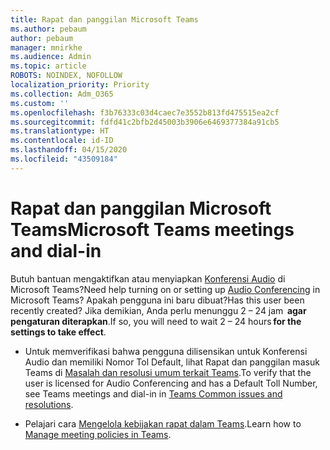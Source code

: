 ```yaml
---
title: Rapat dan panggilan Microsoft Teams
ms.author: pebaum
author: pebaum
manager: mnirkhe
ms.audience: Admin
ms.topic: article
ROBOTS: NOINDEX, NOFOLLOW
localization_priority: Priority
ms.collection: Adm_O365
ms.custom: ''
ms.openlocfilehash: f3b76333c03d4caec7e3552b813fd475515ea2cf
ms.sourcegitcommit: fdfd41c2bfb2d45003b3906e6469377384a91cb5
ms.translationtype: HT
ms.contentlocale: id-ID
ms.lasthandoff: 04/15/2020
ms.locfileid: "43509184"
---
```

# <a name="microsoft-teams-meetings-and-dial-in"></a><span data-ttu-id="536b2-102">Rapat dan panggilan Microsoft Teams</span><span class="sxs-lookup"><span data-stu-id="536b2-102">Microsoft Teams meetings and dial-in</span></span>

<span data-ttu-id="536b2-103">Butuh bantuan mengaktifkan atau menyiapkan [Konferensi Audio](https://docs.microsoft.com/microsoftteams/audio-conferencing-in-office-365) di Microsoft Teams?</span><span class="sxs-lookup"><span data-stu-id="536b2-103">Need help turning on or setting up [Audio Conferencing](https://docs.microsoft.com/microsoftteams/audio-conferencing-in-office-365) in Microsoft Teams?</span></span> <span data-ttu-id="536b2-104">Apakah pengguna ini baru dibuat?</span><span class="sxs-lookup"><span data-stu-id="536b2-104">Has this user been recently created?</span></span> <span data-ttu-id="536b2-105">Jika demikian, Anda perlu menunggu 2 – 24 jam  **agar pengaturan diterapkan**.</span><span class="sxs-lookup"><span data-stu-id="536b2-105">If so, you will need to wait 2 – 24 hours **for the settings to take effect**.</span></span>

- <span data-ttu-id="536b2-106">Untuk memverifikasi bahwa pengguna dilisensikan untuk Konferensi Audio dan memiliki Nomor Tol Default, lihat Rapat dan panggilan masuk Teams di [Masalah dan resolusi umum terkait Teams](https://docs.microsoft.com/microsoftteams/known-issues).</span><span class="sxs-lookup"><span data-stu-id="536b2-106">To verify that the user is licensed for Audio Conferencing and has a Default Toll Number, see Teams meetings and dial-in in [Teams Common issues and resolutions](https://docs.microsoft.com/microsoftteams/known-issues).</span></span>

- <span data-ttu-id="536b2-107">Pelajari cara [Mengelola kebijakan rapat dalam Teams](https://docs.microsoft.com/microsoftteams/meeting-policies-in-teams).</span><span class="sxs-lookup"><span data-stu-id="536b2-107">Learn how to [Manage meeting policies in Teams](https://docs.microsoft.com/microsoftteams/meeting-policies-in-teams).</span></span> 
